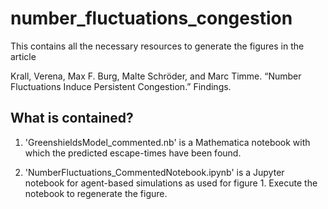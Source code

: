 # number_fluctuations_congestion

This contains all the necessary resources to generate the figures in the article

Krall, Verena, Max F. Burg, Malte Schröder, and Marc Timme. “Number Fluctuations Induce Persistent Congestion.” Findings.

## What is contained?

1. 'GreenshieldsModel_commented.nb' is a Mathematica notebook with which the predicted escape-times have been found.

2. 'NumberFluctuations_CommentedNotebook.ipynb' is a Jupyter notebook for agent-based simulations as used for figure 1. Execute the notebook to regenerate the figure.
